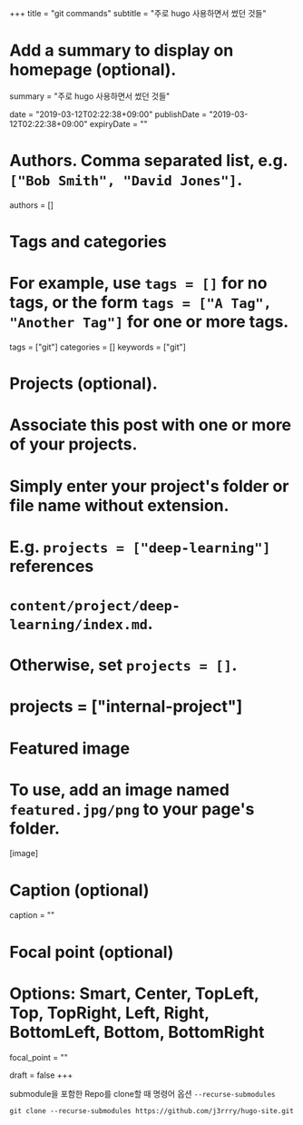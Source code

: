 +++
title = "git commands"
subtitle = "주로 hugo 사용하면서 썼던 것들"

# Add a summary to display on homepage (optional).
summary = "주로 hugo 사용하면서 썼던 것들"

date = "2019-03-12T02:22:38+09:00"
publishDate = "2019-03-12T02:22:38+09:00"
expiryDate = ""

# Authors. Comma separated list, e.g. `["Bob Smith", "David Jones"]`.
authors = []

# Tags and categories
# For example, use `tags = []` for no tags, or the form `tags = ["A Tag", "Another Tag"]` for one or more tags.
tags = ["git"]
categories = []
keywords = ["git"]

# Projects (optional).
#   Associate this post with one or more of your projects.
#   Simply enter your project's folder or file name without extension.
#   E.g. `projects = ["deep-learning"]` references 
#   `content/project/deep-learning/index.md`.
#   Otherwise, set `projects = []`.
# projects = ["internal-project"]

# Featured image
# To use, add an image named `featured.jpg/png` to your page's folder. 
[image]
  # Caption (optional)
  caption = ""

  # Focal point (optional)
  # Options: Smart, Center, TopLeft, Top, TopRight, Left, Right, BottomLeft, Bottom, BottomRight
  focal_point = ""

draft = false
+++

submodule을 포함한 Repo를 clone할 때 명령어 옵션 `--recurse-submodules`
```git
git clone --recurse-submodules https://github.com/j3rrry/hugo-site.git
```
